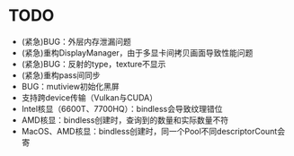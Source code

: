 # TODO
- (紧急)BUG：外层内存泄漏问题
- (紧急)重构DisplayManager，由于多显卡间拷贝画面导致性能问题
- (紧急)BUG：反射的type，texture不显示
- (紧急)重构pass间同步
- BUG：mutiview初始化黑屏
- 支持跨device传输（Vulkan与CUDA）
- Intel核显（6600T、7700HQ）：bindless会导致纹理错位
- AMD核显：bindless创建时，查询到的数量和实际数量不符
- MacOS、AMD核显：bindless创建时，同一个Pool不同descriptorCount会寄
